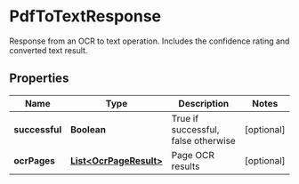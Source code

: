 

# PdfToTextResponse

Response from an OCR to text operation.  Includes the confidence rating and converted text result.

## Properties

| Name | Type | Description | Notes |
|------------ | ------------- | ------------- | -------------|
|**successful** | **Boolean** | True if successful, false otherwise |  [optional] |
|**ocrPages** | [**List&lt;OcrPageResult&gt;**](OcrPageResult.md) | Page OCR results |  [optional] |




